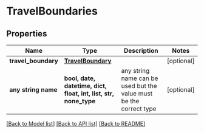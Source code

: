 # TravelBoundaries


## Properties
Name | Type | Description | Notes
------------ | ------------- | ------------- | -------------
**travel_boundary** | [**TravelBoundary**](TravelBoundary.md) |  | [optional] 
**any string name** | **bool, date, datetime, dict, float, int, list, str, none_type** | any string name can be used but the value must be the correct type | [optional]

[[Back to Model list]](../README.md#documentation-for-models) [[Back to API list]](../README.md#documentation-for-api-endpoints) [[Back to README]](../README.md)


